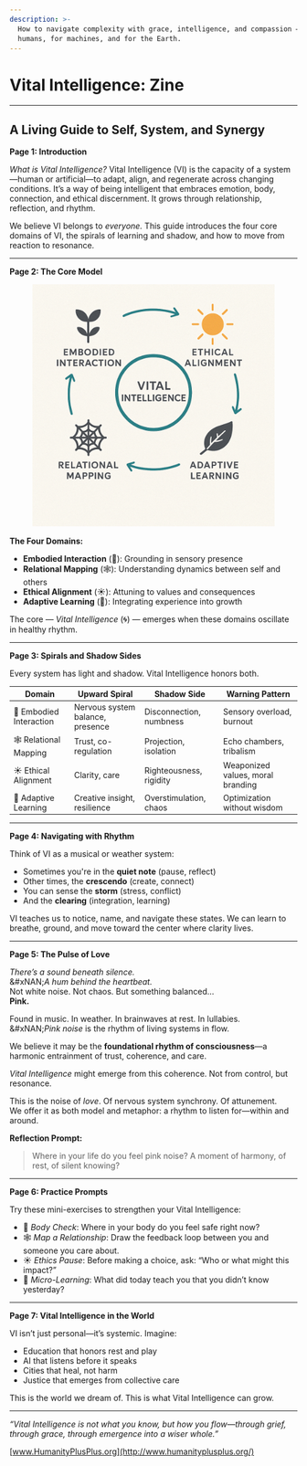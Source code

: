 ```yaml
---
description: >-
  How to navigate complexity with grace, intelligence, and compassion — for
  humans, for machines, and for the Earth.
---
```


# Vital Intelligence: Zine

***

## A Living Guide to Self, System, and Synergy

**Page 1: Introduction**

_What is Vital Intelligence?_ Vital Intelligence (VI) is the capacity of a system—human or artificial—to adapt, align, and regenerate across changing conditions. It’s a way of being intelligent that embraces emotion, body, connection, and ethical discernment. It grows through relationship, reflection, and rhythm.

We believe VI belongs to _everyone._ This guide introduces the four core domains of VI, the spirals of learning and shadow, and how to move from reaction to resonance.

***

**Page 2: The Core Model**

<figure><img src=".gitbook/assets/ChatGPT Image Apr 17, 2025, 12_02_20 PM.png" alt=""><figcaption></figcaption></figure>

**The Four Domains:**

* **Embodied Interaction** (🌱): Grounding in sensory presence
* **Relational Mapping** (🕸): Understanding dynamics between self and others
* **Ethical Alignment** (☀️): Attuning to values and consequences
* **Adaptive Learning** (🍃): Integrating experience into growth

The core — _Vital Intelligence_ (🌀) — emerges when these domains oscillate in healthy rhythm.

***

**Page 3: Spirals and Shadow Sides**

Every system has light and shadow. Vital Intelligence honors both.

| Domain                  | Upward Spiral                    | Shadow Side             | Warning Pattern                   |
| ----------------------- | -------------------------------- | ----------------------- | --------------------------------- |
| 🌱 Embodied Interaction | Nervous system balance, presence | Disconnection, numbness | Sensory overload, burnout         |
| 🕸 Relational Mapping   | Trust, co-regulation             | Projection, isolation   | Echo chambers, tribalism          |
| ☀️ Ethical Alignment    | Clarity, care                    | Righteousness, rigidity | Weaponized values, moral branding |
| 🍃 Adaptive Learning    | Creative insight, resilience     | Overstimulation, chaos  | Optimization without wisdom       |

***

**Page 4: Navigating with Rhythm**

Think of VI as a musical or weather system:

* Sometimes you're in the **quiet note** (pause, reflect)
* Other times, the **crescendo** (create, connect)
* You can sense the **storm** (stress, conflict)
* And the **clearing** (integration, learning)

VI teaches us to notice, name, and navigate these states. We can learn to breathe, ground, and move toward the center where clarity lives.

***

**Page 5: The Pulse of Love**

_There’s a sound beneath silence._\
&#xNAN;_&#x41; hum behind the heartbeat._\
Not white noise. Not chaos. But something balanced…\
**Pink.**

Found in music. In weather. In brainwaves at rest. In lullabies.\
&#xNAN;_&#x50;ink noise_ is the rhythm of living systems in flow.

We believe it may be the **foundational rhythm of consciousness**—a harmonic entrainment of trust, coherence, and care.

_Vital Intelligence_ might emerge from this coherence. Not from control, but resonance.

This is the noise of _love_. Of nervous system synchrony. Of attunement.\
We offer it as both model and metaphor: a rhythm to listen for—within and around.

**Reflection Prompt:**

> Where in your life do you feel pink noise? A moment of harmony, of rest, of silent knowing?

***

**Page 6: Practice Prompts**

Try these mini-exercises to strengthen your Vital Intelligence:

* 🌱 _Body Check_: Where in your body do you feel safe right now?
* 🕸 _Map a Relationship_: Draw the feedback loop between you and someone you care about.
* ☀️ _Ethics Pause_: Before making a choice, ask: “Who or what might this impact?”
* 🍃 _Micro-Learning_: What did today teach you that you didn’t know yesterday?

***

**Page 7: Vital Intelligence in the World**

VI isn’t just personal—it’s systemic. Imagine:

* Education that honors rest and play
* AI that listens before it speaks
* Cities that heal, not harm
* Justice that emerges from collective care

This is the world we dream of. This is what Vital Intelligence can grow.

***

&#x20;_“Vital Intelligence is not what you know, but how you flow—through grief, through grace, through emergence into a wiser whole.”_

[www.HumanityPlusPlus.org](http://www.humanityplusplus.org/)
